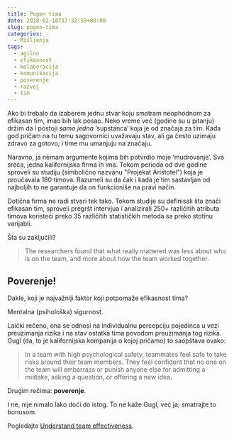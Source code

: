 ```yaml
---
title: Pogon tima
date: 2018-02-10T17:32:59+00:00
slug: pogon-tima
categories:
  - Mišljenja
tags:
  - agilno
  - efikasnost
  - kolaboracija
  - komunikacija
  - poverenje
  - razvoj
  - tim
---
```


Ako bi trebalo da izaberem jednu stvar koju smatram neophodnom za efikasan tim, imao bih lak posao. Neko vreme već (godine su u pitanju) držim da i postoji _samo jedna_ ‘supstanca’ koja je od značaja za tim. Kada god pričam na tu temu sagovornici uvažavaju stav, ali ga često uzimaju zdravo za gotovo; i time mu umanjuju na značaju.

<!--more-->

Naravno, ja nemam argumente kojima bih potvrdio moje ‘mudrovanje’. Sva sreća, jedna kalifornijska firma ih ima. Tokom perioda od dve godine sproveli su studiju (simbolično nazvanu "Projekat Aristotel") koja je proučavala 180 timova. Razumeli su da čak i kada je tim sastavljan od najboljih to ne garantuje da on funkcioniše na pravi način.

Dotična firma ne radi stvari tek tako. Tokom studije su definisali šta znači efikasan tim, sproveli pregršt intervjua i analizirali 250+ različitih atributa timova koristeći preko 35 različitih statističkih metoda sa preko stotinu varijabli.

Šta su zaključili?

> The researchers found that what really mattered was less about who is on the team, and more about how the team worked together.

## Poverenje!

Dakle, koji je najvažniji faktor koji potpomaže efikasnost tima?

Mentalna (psihološka) sigurnost.

Laički rečeno, ona se odnosi na individualnu percepciju pojedinca u vezi preuzimanja rizika i na stav ostatka tima povodom preuzimanja tog rizika. Gugl (da, to je kalifornijska kompanija o kojoj pričamo) to saopštava ovako:

> In a team with high psychological safety, teammates feel safe to take risks around their team members. They feel confident that no one on the team will embarrass or punish anyone else for admitting a mistake, asking a question, or offering a new idea.

Drugim rečima: **poverenje**.

I ne, nije nimalo lako doći do istog. To ne kaže Gugl, već ja; smatrajte to bonusom.

Pogledajte [Understand team effectiveness](https://rework.withgoogle.com/print/guides/5721312655835136/).